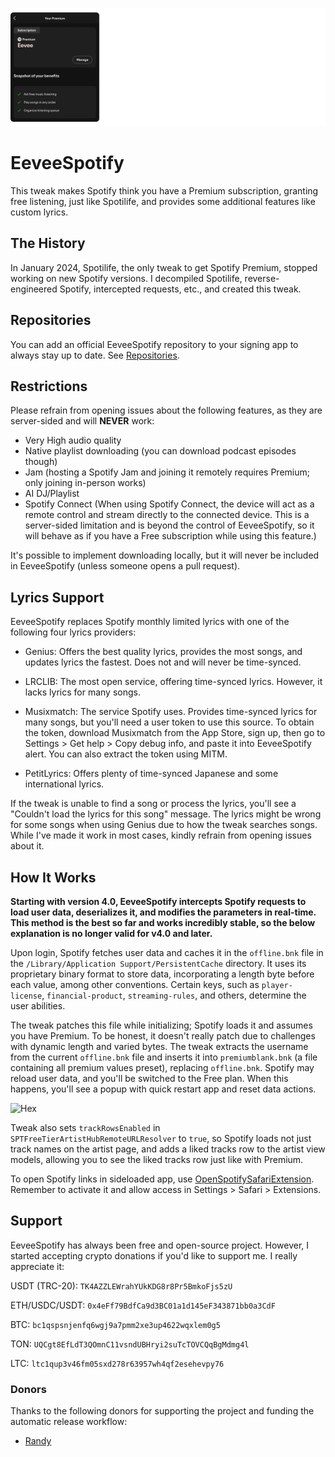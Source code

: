 ![Banner](Images/banner.png)

# EeveeSpotify

This tweak makes Spotify think you have a Premium subscription, granting free listening, just like Spotilife, and provides some additional features like custom lyrics.

## The History

In January 2024, Spotilife, the only tweak to get Spotify Premium, stopped working on new Spotify versions. I decompiled Spotilife, reverse-engineered Spotify, intercepted requests, etc., and created this tweak.

## Repositories

You can add an official EeveeSpotify repository to your signing app to always stay up to date. See [Repositories](/Repositories).

## Restrictions

Please refrain from opening issues about the following features, as they are server-sided and will **NEVER** work:

- Very High audio quality
- Native playlist downloading (you can download podcast episodes though)
- Jam (hosting a Spotify Jam and joining it remotely requires Premium; only joining in-person works)
- AI DJ/Playlist
- Spotify Connect (When using Spotify Connect, the device will act as a remote control and stream directly to the connected device. This is a server-sided limitation and is beyond the control of EeveeSpotify, so it will behave as if you have a Free subscription while using this feature.)

It's possible to implement downloading locally, but it will never be included in EeveeSpotify (unless someone opens a pull request).

## Lyrics Support

EeveeSpotify replaces Spotify monthly limited lyrics with one of the following four lyrics providers:

- Genius: Offers the best quality lyrics, provides the most songs, and updates lyrics the fastest. Does not and will never be time-synced.

- LRCLIB: The most open service, offering time-synced lyrics. However, it lacks lyrics for many songs.

- Musixmatch: The service Spotify uses. Provides time-synced lyrics for many songs, but you'll need a user token to use this source. To obtain the token, download Musixmatch from the App Store, sign up, then go to Settings > Get help > Copy debug info, and paste it into EeveeSpotify alert. You can also extract the token using MITM.

- PetitLyrics: Offers plenty of time-synced Japanese and some international lyrics.

If the tweak is unable to find a song or process the lyrics, you'll see a "Couldn't load the lyrics for this song" message. The lyrics might be wrong for some songs when using Genius due to how the tweak searches songs. While I've made it work in most cases, kindly refrain from opening issues about it.

## How It Works

**Starting with version 4.0, EeveeSpotify intercepts Spotify requests to load user data, deserializes it, and modifies the parameters in real-time. This method is the best so far and works incredibly stable, so the below explanation is no longer valid for v4.0 and later.**

Upon login, Spotify fetches user data and caches it in the `offline.bnk` file in the `/Library/Application Support/PersistentCache` directory. It uses its proprietary binary format to store data, incorporating a length byte before each value, among other conventions. Certain keys, such as `player-license`, `financial-product`, `streaming-rules`, and others, determine the user abilities.

The tweak patches this file while initializing; Spotify loads it and assumes you have Premium. To be honest, it doesn't really patch due to challenges with dynamic length and varied bytes. The tweak extracts the username from the current `offline.bnk` file and inserts it into `premiumblank.bnk` (a file containing all premium values preset), replacing `offline.bnk`. Spotify may reload user data, and you'll be switched to the Free plan. When this happens, you'll see a popup with quick restart app and reset data actions.

![Hex](Images/hex.png)

Tweak also sets `trackRowsEnabled` in `SPTFreeTierArtistHubRemoteURLResolver` to `true`, so Spotify loads not just track names on the artist page, and adds a liked tracks row to the artist view models, allowing you to see the liked tracks row just like with Premium.

To open Spotify links in sideloaded app, use [OpenSpotifySafariExtension](https://github.com/BillyCurtis/OpenSpotifySafariExtension). Remember to activate it and allow access in Settings > Safari > Extensions.

## Support

EeveeSpotify has always been free and open-source project. However, I started accepting crypto donations if you'd like to support me. I really appreciate it:

USDT (TRC-20): `TK4AZZLEWrahYUkKDG8r8Pr5BmkoFjs5zU`

ETH/USDC/USDT: `0x4eFf79BdfCa9d3BC01a1d145eF343871bb0a3CdF`

BTC: `bc1qspsnjenfq6wgj9a7pmm2xe3up4622wqxlem0g5`

TON: `UQCgt8EfLdT3QOmnC11vsndUBHryi2suTcTOVCQqBgMdmg4l`

LTC: `ltc1qup3v46fm05sxd278r63957wh4qf2esehevpy76`

### Donors

Thanks to the following donors for supporting the project and funding the automatic release workflow:

- [Randy](https://github.com/randy-420)
